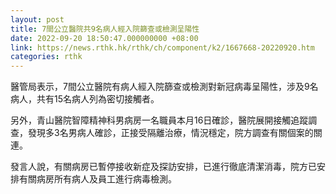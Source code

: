 ```yaml
---
layout: post
title: 7間公立醫院共9名病人經入院篩查或檢測呈陽性
date: 2022-09-20 18:50:47.000000000 +08:00
link: https://news.rthk.hk/rthk/ch/component/k2/1667668-20220920.htm
categories: rthk
---
```


醫管局表示，7間公立醫院有病人經入院篩查或檢測對新冠病毒呈陽性，涉及9名病人，共有15名病人列為密切接觸者。

另外，青山醫院智障精神科男病房一名職員本月16日確診，醫院展開接觸追蹤調查，發現多3名男病人確診，正接受隔離治療，情況穩定，院方調查有關個案的關連。

發言人說，有關病房已暫停接收新症及探訪安排，已進行徹底清潔消毒，院方已安排有關病房所有病人及員工進行病毒檢測。
